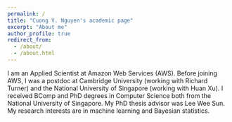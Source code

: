 ```yaml
---
permalink: /
title: "Cuong V. Nguyen's academic page"
excerpt: "About me"
author_profile: true
redirect_from: 
  - /about/
  - /about.html
---
```


I am an Applied Scientist at Amazon Web Services (AWS). Before joining AWS, I was a postdoc at Cambridge University (working with Richard Turner) and the National University of Singapore (working with Huan Xu). I received BComp and PhD degrees in Computer Science both from the National University of Singapore. My PhD thesis advisor was Lee Wee Sun. My research interests are in machine learning and Bayesian statistics.
